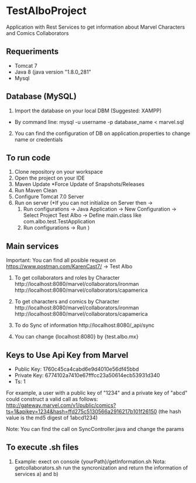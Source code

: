 # TestAlboProject
Application with Rest Services to get information about Marvel Characters and Comics Collaborators

## Requeriments
- Tomcat 7
- Java 8 (java version "1.8.0_281" 
- Mysql


## Database (MySQL)
1. Import the database on your local DBM (Suggested: XAMPP)
- By command line:  mysql -u username -p database_name < marvel.sql
2. You can find the configuration of DB on application.properties to change name or credentials

## To run code
1. Clone repository on your workspace
2. Open the project on your IDE
3. Maven Update *Force Update of Snapshots/Releases 
4. Run Maven Clean
5. Configure Tomcat 7.0 Server
6. Run on server (*If you can not initialize on Server then ->
    1. Run configurations -> Java Application -> New Configuration -> Select Project Test Albo -> Define main.class like com.albo.test.TestApplication
    2. Run configurations -> Run
)

## Main services
Important: You can find all posible request on https://www.postman.com/KarenCast7/ -> Test Albo

1. To get collaborators and roles by Character
http://localhost:8080/marvel/collaborators/ironman
http://localhost:8080/marvel/collaborators/capamerica

2. To get characters and comics by Character
http://localhost:8080/marvel/collaborators/ironman
http://localhost:8080/marvel/collaborators/capamerica

3. To do Sync of information
http://localhost:8080/_api/sync

3. You can change {localhost:8080} by {test.albo.mx}


## Keys to Use Api Key from Marvel
- Public Key: 1760c45ca4cabd6e9d4010e56df45bbd
- Private Key: 6774102a7410e67fffcc23a50614ecb53931d340
- Ts: 1

For example, a user with a public key of "1234" and a private key of "abcd" could construct a valid call as follows: http://gateway.marvel.com/v1/public/comics?ts=1&apikey=1234&hash=ffd275c5130566a2916217b101f26150 (the hash value is the md5 digest of 1abcd1234)

Note: You can find the call on SyncController.java and change the params

## To execute .sh files
1. Example: exect on console {yourPath}/getInformation.sh
Nota: getcollaborators.sh run the syncronization and return the information of services a) and b)






